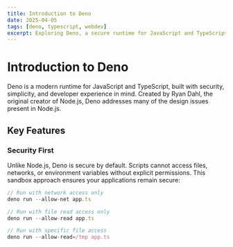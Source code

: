 ```yaml
---
title: Introduction to Deno
date: 2025-04-05
tags: [deno, typescript, webdev]
excerpt: Exploring Deno, a secure runtime for JavaScript and TypeScript built with Rust.
---
```


# Introduction to Deno

Deno is a modern runtime for JavaScript and TypeScript, built with security,
simplicity, and developer experience in mind. Created by Ryan Dahl, the original
creator of Node.js, Deno addresses many of the design issues present in Node.js.

## Key Features

### Security First

Unlike Node.js, Deno is secure by default. Scripts cannot access files,
networks, or environment variables without explicit permissions. This sandbox
approach ensures your applications remain secure:

```typescript
// Run with network access only
deno run --allow-net app.ts

// Run with file read access only
deno run --allow-read app.ts

// Run with specific file access
deno run --allow-read=/tmp app.ts
```

